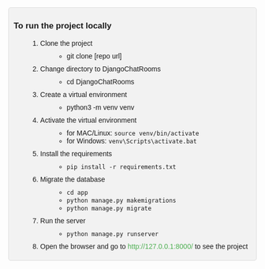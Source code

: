 <div>
  <p>To run the project locally</p>
  <ol>
    <li>Clone the project</li>
    <ul>
      <li>git clone [repo url]</li>
    </ul>
    <li>Change directory to DjangoChatRooms</li>
    <ul>
      <li>cd DjangoChatRooms</li>
    </ul>
    <li>Create a virtual environment</li>
    <ul>
      <li>python3 -m venv venv</li>
    </ul>
    <li>Activate the virtual environment</li>
    <ul>
      <li>for MAC/Linux: <code>source venv/bin/activate</code></li>
      <li>for Windows: <code>venv\Scripts\activate.bat</code></li>
    </ul>
    <li>Install the requirements</li>
    <ul>
      <li><code>pip install -r requirements.txt</code></li>
    </ul>
    <li>Migrate the database</li>
    <ul>
      <li><code>cd app</code></li>
      <li><code>python manage.py makemigrations</code></li>
      <li><code>python manage.py migrate</code></li>
    </ul>
    <li>Run the server</li>
    <ul>
      <li><code>python manage.py runserver</code></li>
    </ul>
    <li>Open the browser and go to <a href="http://127.0.0.1:8000/">http://127.0.0.1:8000/</a> to see the project</li>
  </ol>
</div>
<style>
  div {
    background-color: #f2f2f2;
    padding: 10px;
    border: 1px solid #ddd;
    border-radius: 5px;
    font-family: Arial, sans-serif;
  }
  p {
    font-size: 1.2em;
    font-weight: bold;
  }
  ul, ol {
    margin-top: 10px;
    margin-bottom: 10px;
    margin-left: 30px;
  }
  a {
    color: #4CAF50;
    text-decoration: none;
  }
  a:hover {
    text-decoration: underline;
  }
</style>
